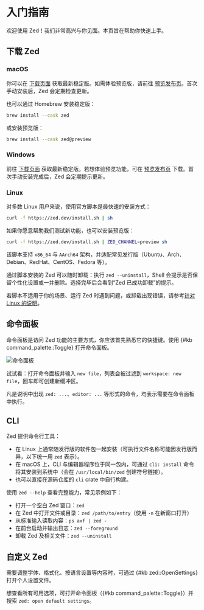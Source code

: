 # 入门指南

欢迎使用 Zed！我们非常高兴与你见面。本页旨在帮助你快速上手。

## 下载 Zed

### macOS

你可以在 [下载页面](https://zed.dev/download) 获取最新稳定版。如需体验预览版，请前往 [预览发布页](https://zed.dev/releases/preview)。首次手动安装后，Zed 会定期检查更新。

也可以通过 Homebrew 安装稳定版：

```sh
brew install --cask zed
```

或安装预览版：

```sh
brew install --cask zed@preview
```

### Windows

前往 [下载页面](https://zed.dev/download) 获取最新稳定版。若想体验预览功能，可在 [预览发布页](https://zed.dev/releases/preview) 下载。首次手动安装完成后，Zed 会定期提示更新。

### Linux

对多数 Linux 用户来说，使用官方脚本是最快速的安装方式：

```sh
curl -f https://zed.dev/install.sh | sh
```

如果你愿意帮助我们测试新功能，也可以安装预览版：

```sh
curl -f https://zed.dev/install.sh | ZED_CHANNEL=preview sh
```

该脚本支持 `x86_64` 与 `AArch64` 架构，并适配常见发行版（Ubuntu、Arch、Debian、RedHat、CentOS、Fedora 等）。

通过脚本安装的 Zed 可以随时卸载：执行 `zed --uninstall`，Shell 会提示是否保留个性化设置或一并删除。选择完毕后会看到“Zed 已成功卸载”的提示。

若脚本不适用于你的场景、运行 Zed 时遇到问题，或卸载出现错误，请参考[针对 Linux 的说明](./linux.md)。

## 命令面板

命令面板是访问 Zed 功能的主要方式，你应该首先熟悉它的快捷键。使用 {#kb command_palette::Toggle} 打开命令面板。

![命令面板](https://zed.dev/img/features/command-palette.jpg)

试试看：打开命令面板并输入 `new file`，列表会被过滤到 `workspace: new file`，回车即可创建新缓冲区。

凡是说明中出现 `zed: ...`、`editor: ...` 等形式的命令，均表示需要在命令面板中执行。

## CLI

Zed 提供命令行工具：

- 在 Linux 上通常随发行版的软件包一起安装（可执行文件名称可能因发行版而异，以下统一用 `zed` 表示）。
- 在 macOS 上，CLI 与编辑器程序位于同一包内，可通过 `cli: install` 命令将其安装到系统中（会在 `/usr/local/bin/zed` 创建符号链接）。
- 也可以直接在源码仓库的 `cli` crate 中自行构建。

使用 `zed --help` 查看完整能力，常见示例如下：

- 打开一个空白 Zed 窗口：`zed`
- 在 Zed 中打开文件或目录：`zed /path/to/entry`（使用 `-n` 在新窗口打开）
- 从标准输入读取内容：`ps axf | zed -`
- 在前台启动并输出日志：`zed --foreground`
- 卸载 Zed 及相关文件：`zed --uninstall`

## 自定义 Zed

需要调整字体、格式化、按语言设置等内容时，可通过 {#kb zed::OpenSettings} 打开个人设置文件。

想查看所有可用选项，可打开命令面板（{#kb command_palette::Toggle}）并搜索 `zed: open default settings`。
